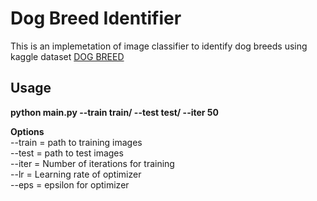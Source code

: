# Dog Breed Identifier

This is an implemetation of image classifier to identify dog breeds using kaggle dataset [DOG BREED](https://www.kaggle.com/c/dog-breed-identification)

## Usage 
__python main.py --train train/ --test test/ --iter 50__

__Options__  
--train = path to training images  
--test = path to test images  
--iter = Number of iterations for training  
--lr = Learning rate of optimizer  
--eps = epsilon for optimizer
